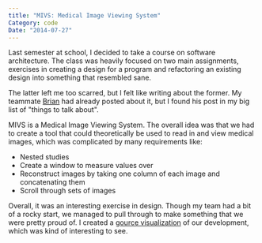```yaml
---
title: "MIVS: Medical Image Viewing System"
Category: code
Date: "2014-07-27"
---
```


Last semester at school, I decided to take a course on software architecture. The class was heavily focused on two main assignments, exercises in creating a design for a program and refactoring an existing design into something that resembled sane.

The latter left me too scarred, but I felt like writing about the former. My teammate [Brian] had already posted about it, but I found his post in my big list of "things to talk about".

MIVS is a Medical Image Viewing System. The overall idea was that we had to create a tool that could theoretically be used to read in and view medical images, which was complicated by many requirements like:

- Nested studies
- Create a window to measure values over
- Reconstruct images by taking one column of each image and concatenating them
- Scroll through sets of images

Overall, it was an interesting exercise in design. Though my team had a bit of a rocky start, we managed to pull through to make something that we were pretty proud of. I created a [gource visualization] of our development, which was kind of interesting to see.

[Brian]: http://brianmartone.com/2014/04/10/meet-mivs-the-medical-image-viewing-system/
[gource visualization]: https://www.youtube.com/watch?v=giZLQdZQQH8
